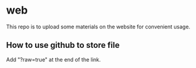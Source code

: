# web

This repo is to upload some materials on the website for convenient usage. 

## How to use github to store file
Add "?raw=true" at the end of the link.
